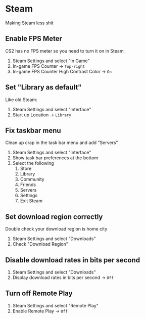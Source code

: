 # Steam

Making Steam less shit

## Enable FPS Meter

CS2 has no FPS meter so you need to turn it on in Steam

1. Steam Settings and select "In Game"
3. In-game FPS Counter -> `Top-right`
4. In-game FPS Counter High Contrast Color -> `On`

## Set "Library as default"

Like old Steam:

1. Steam Settings and select "Interface"
2. Start up Location -> `Library`

## Fix taskbar menu

Clean up crap in the task bar menu and add "Servers"

1. Steam Settings and select "Interface"
2. Show task bar preferences at the bottom
3. Select the following
    1. Store
    2. Library
    3. Community
    4. Friends
    5. Servers
    6. Settings
    7. Exit Steam

## Set download region correctly

Double check your download region is home city

1. Steam Settings and select "Downloads"
2. Check "Download Region"

## Disable download rates in bits per second

1. Steam Settings and select "Downloads"
2. Display download rates in bits per second -> `Off`

## Turn off Remote Play

1. Steam Settings and select "Remote Play"
2. Enable Remote Play -> `Off`

